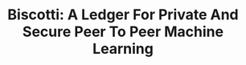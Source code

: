 ---
title: "Biscotti: A Ledger For Private And Secure Peer To Peer Machine Learning"
authors: "Muhammad Shayan, Clement Fung, Chris J.M. Yoon, Ivan Beschastnikh"
venue: "Usenix Networked Systems For Design and Implementation'19, Poster Session (NSDI'19)"
link: 'https://arxiv.org/abs/1811.09904'	
---